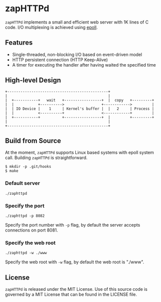 # zapHTTPd

`zapHTTPd` implements a small and efficient web server with 1K lines of C code.
I/O multiplexing is achieved using [epoll](http://man7.org/linux/man-pages/man7/epoll.7.html).

## Features

* Single-threaded, non-blocking I/O based on event-driven model
* HTTP persistent connection (HTTP Keep-Alive)
* A timer for executing the handler after having waited the specified time

## High-level Design

```text
+----------------------------------------------+
|                                              |
|  +-----------+   wait   +-----------------+  |  copy   +---------+
|  |           +---------->                 +------------>         |
|  | IO Device |    1     | Kernel's buffer |  |   2     | Process |
|  |           <----------+                 <------------+         |
|  +-----------+          +-----------------+  |         +---------+
|                                              |
+----------------------------------------------+
```

## Build from Source

At the moment, `zapHTTPd` supports Linux based systems with epoll system call.
Building `zapHTTPd` is straightforward.
```shell
$ mkdir -p .git/hooks
$ make
```

### Default server 
```shell
./zaphttpd
```

### Specify the port
```shell
./zaphttpd -p 8082 
```

Specify the port number with `-p` flag, by default the server accepts connections on port 8081.

### Specify the web root
```shell
./zaphttpd -w ./www
```

Specify the web root with `-w` flag, by default the web root is "./www".

## License
`zapHTTPd` is released under the MIT License. Use of this source code is governed
by a MIT License that can be found in the LICENSE file.
